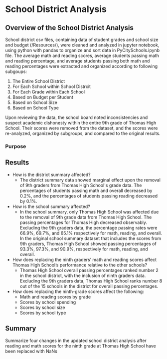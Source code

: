 # School District Analysis

## Overview of the School District Analysis
School district csv files, containing data of student grades and school size and budget (/Resources/), were cleaned and analyzed in jupyter notebook, using python with pandas to organize and sort data in PyCitySchools.ipynb file. The average math and reading scores, average students passing math and reading percentage, and average students passing both math and reading percentages were extracted and organized according to following subgoups:
1. The Entire School District
2. For Each School within School Distrcit
3. For Each Grade within Each School
4. Based on Budget per Student
5. Based on School Size
6. Based on School Type 

Upon reviewing the data, the school board noted inconsistencies and suspect academic dishonesty within the entire 9th grade of Thomas High School. Their scores were removed from the dataset, and the scores were re-analyzed, organized by subgroups, and compared to the original results.

### Purpose


## Results

 - How is the district summary affected?
   -  The district summary data showed marginal effect upon the removal of 9th graders from Thomas High School's grade data. The percentages of students passing math and overall decreased by 0.2%, and the percentages of students passing reading decreased by 0.1%.
 - How is the school summary affected?
   -  In the school summary, only Thomas High School was affected due to the removal of 9th grade data from Thomas High School. The passing percentages for Thomas High decreased observably. Excluding the 9th graders data, the percentage passing rates were 66.9%, 69.7%, and 65.1% respectively for math, reading, and overall. In the original school summary dataset that includes the scores from 9th graders, Thomas High School showed passing percentages of 93.3%, 97.3%, and 90.9%, respectively for math, reading, and overall. 
 - How does replacing the ninth graders’ math and reading scores affect Thomas High School’s performance relative to the other schools?
   -  Thomas High School overall passing percentages ranked number 2 in the school district, with the inclusion of ninth graders data. Excluding the 9th graders data, Thomas High School ranks number 8 out of the 15 schools in the district for overall passing percentages. 
 - How does replacing the ninth-grade scores affect the following:
   - Math and reading scores by grade
   - Scores by school spending
   - Scores by school size
   - Scores by school type

## Summary
Summarize four changes in the updated school district analysis after reading and math scores for the ninth grade at Thomas High School have been replaced with NaNs
